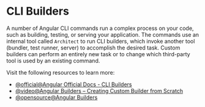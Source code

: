 # CLI Builders

A number of Angular CLI commands run a complex process on your code, such as building, testing, or serving your application. The commands use an internal tool called `Architect` to run CLI builders, which invoke another tool (bundler, test runner, server) to accomplish the desired task. Custom builders can perform an entirely new task or to change which third-party tool is used by an existing command.

Visit the following resources to learn more:

- [@official@Angular Official Docs - CLI Builders](https://angular.dev/tools/cli/cli-builder)
- [@video@Angular Builders – Creating Custom Builder from Scratch](https://www.youtube.com/watch?v=QbDkDLnXAZE)
- [@opensource@Angular Builders](https://github.com/just-jeb/angular-builders)